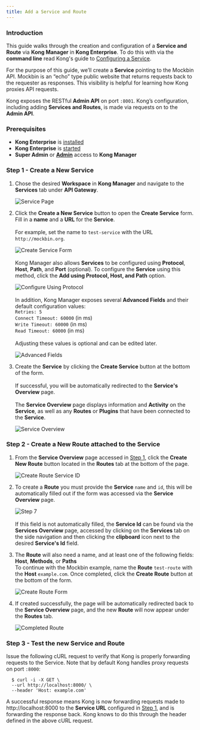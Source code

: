 ```yaml
---
title: Add a Service and Route
---
```


### Introduction

This guide walks through the creation and configuration of a 
**Service and Route** via **Kong Manager** in **Kong Enterprise**. To do this with 
via the **command line** read Kong's guide to 
[Configuring a Service](/latest/getting-started/configuring-a-service/).

For the purpose of this guide, we’ll create a **Service** pointing to the Mockbin 
API. Mockbin is an “echo” type public website that returns requests back to
the requester as responses. This visibility is helpful for learning how Kong proxies API 
requests.

Kong exposes the RESTful **Admin API** on port `:8001`. Kong’s configuration, 
including adding **Services and Routes**, is made via requests on to the 
**Admin API**.

### Prerequisites

- **Kong Enterprise** is [installed](/enterprise/{{page.kong_version}}/deployment/installation)
- **Kong Enterprise** is [started](/enterprise/{{page.kong_version}}/getting-started/start-kong)
- **Super Admin** or [**Admin**](/enterprise/{{page.kong_version}}/getting-started/add-admin)
access to **Kong Manager**

### Step 1 - Create a New Service

1. Chose the desired **Workspace** in **Kong Manager** and navigate to the
**Services** tab under **API Gateway**.

    ![Service Page](https://doc-assets.konghq.com/0.35/getting-started/add-a-service/01-service-page.png)

2. Click the **Create a New Service** button to open the **Create Service** form.
Fill in a **name** and a **URL** for the **Service**.<br/><br/>For example, set the 
name to `test-service` with the URL `http://mockbin.org`.

    ![Create Service Form](https://doc-assets.konghq.com/0.35/getting-started/add-a-service/02-service-name.png)
<br/><br/>Kong Manager also allows **Services** to be configured using **Protocol**,
**Host**, **Path**, and **Port** (optional). To configure the **Service** using
this method, click the **Add using Protocol, Host, and Path** option.

    ![Configure Using Protocol](https://doc-assets.konghq.com/0.35/getting-started/add-a-service/03-service-protocol.png)  
<br/>In addition, Kong Manager exposes several **Advanced Fields** 
and their default configuration values: <br/>`Retries: 5`<br/>
`Connect Timeout: 60000` (in ms)<br/>`Write Timeout: 60000` (in ms)<br/>
`Read Timeout: 60000` (in ms)<br/><br/>Adjusting these values is optional and can be 
edited later.

    ![Advanced Fields](https://doc-assets.konghq.com/0.35/getting-started/add-a-service/04-service-advanced-fields.png)


3. Create the **Service** by clicking the **Create Service** button at the bottom of
the form.<br/><br/>If successful, you will be automatically redirected to the 
**Service's Overview** page.<br/><br/>The **Service Overview** page displays 
information and **Activity** on the **Service**, as well as any **Routes** or 
**Plugins** that have been connected to the **Service**.

    ![Service Overview](https://doc-assets.konghq.com/0.35/getting-started/add-a-service/05-service-overview.png)


### Step 2 - Create a New Route attached to the Service

1. From the **Service Overview** page accessed in 
[Step 1](#step-1---create-a-new-service), click the **Create New Route** button 
located in the **Routes** tab at the bottom of the page.

    ![Create Route Service ID](https://doc-assets.konghq.com0.35/getting-started/add-a-service/06-service-route-object.png)

2. To create a **Route** you must provide the **Service** `name` and `id`, this
will be automatically filled out if the form was accessed via the 
**Service Overview** page.

    ![Step 7](https://doc-assets.konghq.com/0.35/getting-started/add-a-service/07-route-service-id.png)
<br/><br/>If this field is not automatically filled, the **Service Id** can be
found via the **Services Overview** page, accessed by clicking on the **Services**
tab on the side navigation and then clicking the **clipboard** icon next to the
desired **Service's Id** field.

3. The **Route** will also need a name, and at least one of the following fields:
**Host**, **Methods**, or **Paths**<br/>To continue with the Mockbin example,
name the **Route** `test-route` with the **Host** `example.com`. Once completed,
click the **Create Route** button at the bottom of the form.

    ![Create Route Form](https://doc-assets.konghq.com/0.35/getting-started/add-a-service/08-route-form-example.png)

4. If created successfully, the page will be automatically redirected back to
the **Service Overview** page, and the new **Route** will now appear under the
**Routes** tab.

    ![Completed Route](https://doc-assets.konghq.com/0.35/getting-started/add-a-service/10-completed-route.png)

### Step 3 - Test the new Service and Route

Issue the following cURL request to verify that Kong is properly forwarding 
requests to the Service. Note that by default Kong handles proxy requests on 
port `:8000`:

```
  $ curl -i -X GET \
  --url http://localhost:8000/ \
  --header 'Host: example.com'
```

A successful response means Kong is now forwarding requests made to 
http://localhost:8000 to the **Service URL** configured in 
[Step 1](#step-1---create-a-new-service), and is forwarding the response back.
Kong knows to do this through the header defined in the above cURL request.
